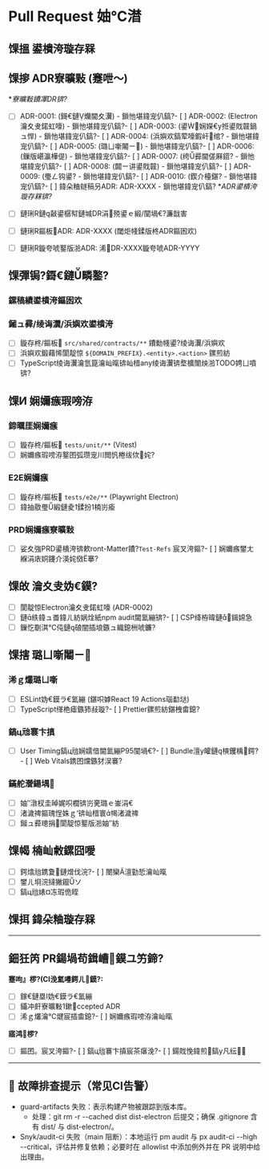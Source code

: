 ﻿# Pull Request 妯℃澘

## 馃搵 鍙樻洿璇存槑

<!-- 绠€瑕佽鏄庢湰娆R鐨勭洰鐨勫拰鍙樻洿鍐呭 -->

## 馃摉 ADR寮曠敤 (蹇呭～)

<!-- 馃毃 姣忎釜PR蹇呴』寮曠敤鑷冲皯1鏉ccepted鐘舵€佺殑ADR -->
<!-- 鏍煎紡锛欰DR-XXXX: 绠€瑕佽鏄庡叧鑱旀€?-->

**寮曠敤鐨凙DR锛?*

- [ ] ADR-0001: (鎶€鏈爤閫夊瀷) - 鎻忚堪鍏宠仈鎬?- [ ] ADR-0002: (Electron瀹夊叏鍩虹嚎) - 鎻忚堪鍏宠仈鎬?- [ ] ADR-0003: (鍙娴嬫€у拰鍙戝竷鍋ュ悍) - 鎻忚堪鍏宠仈鎬?- [ ] ADR-0004: (浜嬩欢鎬荤嚎鍜屽绾? - 鎻忚堪鍏宠仈鎬?- [ ] ADR-0005: (璐ㄩ噺闂ㄧ) - 鎻忚堪鍏宠仈鎬?- [ ] ADR-0006: (鏁版嵁瀛樺偍) - 鎻忚堪鍏宠仈鎬?- [ ] ADR-0007: (绔彛閫傞厤鍣? - 鎻忚堪鍏宠仈鎬?- [ ] ADR-0008: (閮ㄧ讲鍙戝竷) - 鎻忚堪鍏宠仈鎬?- [ ] ADR-0009: (璺ㄥ钩鍙? - 鎻忚堪鍏宠仈鎬?- [ ] ADR-0010: (鍥介檯鍖? - 鎻忚堪鍏宠仈鎬?- [ ] 鍏朵粬鐩稿叧ADR: ADR-XXXX - 鎻忚堪鍏宠仈鎬?
**ADR鍙樻洿璇存槑锛?*

- [ ] 鏈琍R鏈敼鍙樼幇鏈堿DR涓殑鍙ｅ緞/闃堝€?濂戠害
- [ ] 鏈琍R鏂板ADR: ADR-XXXX (閾炬帴鍒版柊ADR鏂囦欢)
- [ ] 鏈琍R鏇夸唬鐜版湁ADR: 浠DR-XXXX鏇夸唬ADR-YYYY

## 馃彈锔?鎶€鏈疄鐜?
### 鏍稿績鍙樻洿鏂囦欢

<!-- 鍒楀嚭涓昏淇敼鐨勬枃浠跺拰鍙樻洿鍘熷洜 -->

### 鎺ュ彛/绫诲瀷/浜嬩欢鍙樻洿

- [ ] 鏇存柊/鏂板 `src/shared/contracts/**` 鐨勬帴鍙?绫诲瀷/浜嬩欢
- [ ] 浜嬩欢鍛藉悕閬靛惊 `${DOMAIN_PREFIX}.<entity>.<action>` 鏍煎紡
- [ ] TypeScript绫诲瀷瀹氫箟瀹屾暣锛屾棤any绫诲瀷锛堥櫎闈炴湁TODO娉ㄩ噴锛?
## 馃И 娴嬭瘯瑕嗙洊

### 鍗曞厓娴嬭瘯

- [ ] 鏇存柊/鏂板 `tests/unit/**` (Vitest)
- [ ] 娴嬭瘯瑕嗙洊鐜囨弧瓒宠川閲忛棬绂佽姹?
### E2E娴嬭瘯

- [ ] 鏇存柊/鏂板 `tests/e2e/**` (Playwright Electron)
- [ ] 鍏抽敭璺緞鏈夌鍒扮楠岃瘉

### PRD娴嬭瘯寮曠敤

- [ ] 娑夊強PRD鍙樻洿锛欶ront-Matter鐨?`Test-Refs` 宸叉洿鏂?- [ ] 娴嬭瘯鐢ㄤ緥涓庡姛鑳介渶姹傚搴?
## 馃敀 瀹夊叏妫€鏌?
- [ ] 閬靛惊Electron瀹夊叏鍩虹嚎 (ADR-0002)
- [ ] 鏈紩鍏ュ畨鍏ㄦ紡娲烇紙npm audit閫氳繃锛?- [ ] CSP绛栫暐鏈鍓婂急
- [ ] 鏁忔劅淇℃伅鏈硠闇插埌鏃ュ織鎴栦唬鐮?
## 馃搳 璐ㄩ噺闂ㄧ

### 浠ｇ爜璐ㄩ噺

- [ ] ESLint妫€鏌ラ€氳繃 (鍖呮嫭React 19 Actions瑙勫垯)
- [ ] TypeScript缂栬瘧鏃犻敊璇?- [ ] Prettier鏍煎紡鍖栧畬鎴?
### 鎬ц兘褰卞搷

- [ ] User Timing鎬ц兘娴嬬偣閫氳繃P95闃堝€?- [ ] Bundle澶у皬鏈樉钁楀鍔?- [ ] Web Vitals鎸囨爣鏃犲洖褰?
### 鏋舵瀯鍚堣

- [ ] 妯″潡杈圭晫娓呮櫚锛岃亴璐ｅ崟涓€
- [ ] 渚濊禆鏂瑰悜姝ｇ‘锛屾棤寰幆渚濊禆
- [ ] 鎺ュ彛璁捐閬靛惊鐜版湁妯″紡

## 馃幆 楠屾敹鏍囧噯

<!-- 浠庡搴旂殑ADR/Chapter/Overlay澶嶅埗楠屾敹鏍囧噯 -->

- [ ] 鍔熻兘鎸夐鏈熷伐浣?- [ ] 閿欒澶勭悊瀹屾暣
- [ ] 鐢ㄦ埛浣撻獙鑹ソ
- [ ] 鎬ц兘婊¤冻瑕佹眰

## 馃挕 鍏朵粬璇存槑

<!-- 浠讳綍闇€瑕侀澶栬鏄庣殑鎶€鏈粏鑺傘€佽璁″喅绛栨垨娉ㄦ剰浜嬮」 -->

---

## 鈿狅笍 PR鍚堝苟鍓嶆鏌ユ竻鍗?
**蹇呴』椤?(CI浼氳嚜鍔ㄦ鏌?:**

- [ ] 鎵€鏈塁I妫€鏌ラ€氳繃
- [ ] 鑷冲皯寮曠敤1鏉ccepted ADR
- [ ] 浠ｇ爜瀹℃煡宸插畬鎴?- [ ] 娴嬭瘯瑕嗙洊瀹屾暣

**寤鸿椤?**

- [ ] 鏂囨。宸叉洿鏂?- [ ] 鎬ц兘褰卞搷宸茶瘎浼?- [ ] 鍚戝悗鍏煎鎬у凡纭


---

## 🧰 故障排查提示（常见CI告警）
- guard-artifacts 失败：表示构建产物被跟踪到版本库。
  - 处理：git rm -r --cached dist dist-electron 后提交；确保 .gitignore 含有 dist/ 与 dist-electron/。
- Snyk/audit-ci 失败（main 阻断）：本地运行 
pm audit 与 
px audit-ci --high --critical，评估并修复依赖；必要时在 allowlist 中添加例外并在 PR 说明中给出理由。
